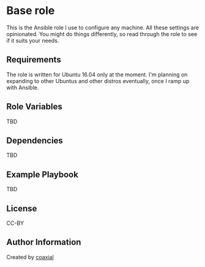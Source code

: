 Base role
=========

This is the Ansible role I use to configure any machine. All these settings are
opinionated. You might do things differently, so read through the role to see
if it suits your needs.

Requirements
------------

The role is written for Ubuntu 16.04 only at the moment. I'm planning on
expanding to other Ubuntus and other distros eventually, once I ramp up with
Ansible.

Role Variables
--------------

TBD

Dependencies
------------

TBD

Example Playbook
----------------

TBD

License
-------

CC-BY

Author Information
------------------

Created by [coaxial](https://64b.it)
